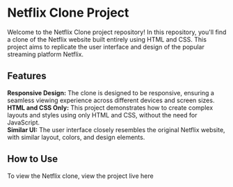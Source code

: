 <h1>Netflix Clone Project</h1>
Welcome to the Netflix Clone project repository! In this repository, you'll find a clone of the Netflix website built entirely using HTML and CSS. This project aims to replicate the user interface and design of the popular streaming platform Netflix.

<h2>Features</h2>
<b>Responsive Design:</b> The clone is designed to be responsive, ensuring a seamless viewing experience across different devices and screen sizes.<br>
<b>HTML and CSS Only:</b> This project demonstrates how to create complex layouts and styles using only HTML and CSS, without the need for JavaScript.<br>
<b>Similar UI:</b> The user interface closely resembles the original Netflix website, with similar layout, colors, and design elements.<br>
<h2>How to Use</h2>
To view the Netflix clone, view the project live here 
